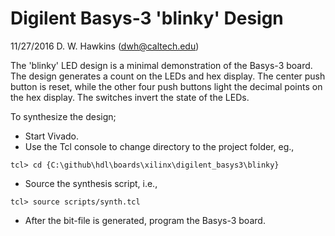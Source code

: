 # Digilent Basys-3 'blinky' Design

11/27/2016 D. W. Hawkins (dwh@caltech.edu)

The 'blinky' LED design is a minimal demonstration of the Basys-3 board.
The design generates a count on the LEDs and hex display. The center
push button is reset, while the other four push buttons light the
decimal points on the hex display. The switches invert the state of
the LEDs.

To synthesize the design;

* Start Vivado.
* Use the Tcl console to change directory to the project folder, eg.,
~~~~
tcl> cd {C:\github\hdl\boards\xilinx\digilent_basys3\blinky}
~~~~
* Source the synthesis script, i.e.,
~~~~
tcl> source scripts/synth.tcl
~~~~
* After the bit-file is generated, program the Basys-3 board.
